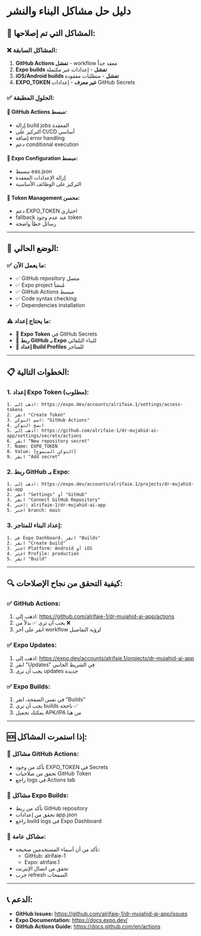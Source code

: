 # دليل حل مشاكل البناء والنشر

## 🔧 **المشاكل التي تم إصلاحها:**

### ❌ **المشاكل السابقة:**
1. **GitHub Actions تفشل** - workflow معقد جداً
2. **Expo builds تفشل** - إعدادات غير مكتملة
3. **iOS/Android builds تفشل** - متطلبات مفقودة
4. **EXPO_TOKEN غير معرف** - إعدادات GitHub Secrets

### ✅ **الحلول المطبقة:**

#### 🚀 **GitHub Actions مبسط:**
- إزالة build jobs المعقدة
- التركيز على CI/CD أساسي
- إضافة error handling
- دعم conditional execution

#### 📱 **Expo Configuration مبسط:**
- تبسيط eas.json
- إزالة الإعدادات المعقدة
- التركيز على الوظائف الأساسية

#### 🔐 **Token Management محسن:**
- دعم EXPO_TOKEN اختياري
- fallback عند عدم وجود token
- رسائل خطأ واضحة

---

## 🔄 **الوضع الحالي:**

### ✅ **ما يعمل الآن:**
- ✅ GitHub repository متصل
- ✅ Expo project مُنشأ
- ✅ GitHub Actions مبسط
- ✅ Code syntax checking
- ✅ Dependencies installation

### ⚠️ **ما يحتاج إعداد:**
- 🔑 **Expo Token** في GitHub Secrets
- 🔗 **ربط GitHub بـ Expo** للبناء التلقائي
- 📱 **إعداد Build Profiles** للمتاجر

---

## 📋 **الخطوات التالية:**

### 1. **إعداد Expo Token (مطلوب):**
```
1. اذهب إلى: https://expo.dev/accounts/alrifaie.1/settings/access-tokens
2. انقر "Create Token"
3. اسم التوكن: "GitHub Actions"
4. انسخ التوكن
5. اذهب إلى: https://github.com/alrifaie-1/dr-mujahid-ai-app/settings/secrets/actions
6. انقر "New repository secret"
7. Name: EXPO_TOKEN
8. Value: [التوكن المنسوخ]
9. انقر "Add secret"
```

### 2. **ربط GitHub بـ Expo:**
```
1. اذهب إلى: https://expo.dev/accounts/alrifaie.1/projects/dr-mujahid-ai-app
2. انقر "Settings" أو "GitHub"
3. انقر "Connect GitHub Repository"
4. اختر: alrifaie-1/dr-mujahid-ai-app
5. اختر branch: main
```

### 3. **إعداد البناء للمتاجر:**
```
1. في Expo Dashboard، انقر "Builds"
2. انقر "Create build"
3. اختر Platform: Android أو iOS
4. اختر Profile: production
5. انقر "Build"
```

---

## 🔍 **كيفية التحقق من نجاح الإصلاحات:**

### ✅ **GitHub Actions:**
1. اذهب إلى: https://github.com/alrifaie-1/dr-mujahid-ai-app/actions
2. يجب أن ترى ✅ بدلاً من ❌
3. انقر على آخر workflow لرؤية التفاصيل

### ✅ **Expo Updates:**
1. اذهب إلى: https://expo.dev/accounts/alrifaie.1/projects/dr-mujahid-ai-app
2. انقر "Updates" في الشريط الجانبي
3. يجب أن ترى updates جديدة

### ✅ **Expo Builds:**
1. في نفس الصفحة، انقر "Builds"
2. يجب أن ترى builds ناجحة ✅
3. يمكنك تحميل APK/IPA من هنا

---

## 🆘 **إذا استمرت المشاكل:**

### 🔧 **مشاكل GitHub Actions:**
- تأكد من وجود EXPO_TOKEN في Secrets
- تحقق من صلاحيات GitHub Token
- راجع logs في Actions tab

### 🔧 **مشاكل Expo Builds:**
- تأكد من ربط GitHub repository
- تحقق من إعدادات app.json
- راجع build logs في Expo Dashboard

### 🔧 **مشاكل عامة:**
- تأكد من أن أسماء المستخدمين صحيحة:
  - GitHub: alrifaie-1
  - Expo: alrifaie.1
- تحقق من اتصال الإنترنت
- جرب refresh الصفحات

---

## 📞 **الدعم:**
- **GitHub Issues:** https://github.com/alrifaie-1/dr-mujahid-ai-app/issues
- **Expo Documentation:** https://docs.expo.dev/
- **GitHub Actions Guide:** https://docs.github.com/en/actions

